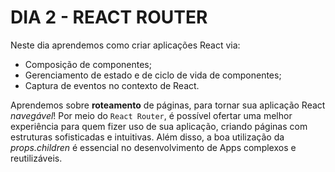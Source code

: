 # DIA 2 - REACT ROUTER

Neste dia aprendemos como criar aplicações React via:

- Composição de componentes;
- Gerenciamento de estado e de ciclo de vida de componentes;
- Captura de eventos no contexto de React.

Aprendemos sobre **roteamento** de páginas, para tornar sua aplicação React *navegável*! Por meio do `React Router`, é possível ofertar uma melhor experiência para quem fizer uso de sua aplicação, criando páginas com estruturas sofisticadas e intuitivas. Além disso, a boa utilização da *props.children* é essencial no desenvolvimento de Apps complexos e reutilizáveis.